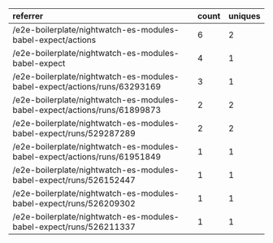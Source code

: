 | referrer                                                                  | count | uniques |
| :------------------------------------------------------------------------ | :---- | :------ |
| /e2e-boilerplate/nightwatch-es-modules-babel-expect/actions               | 6     | 2       |
| /e2e-boilerplate/nightwatch-es-modules-babel-expect                       | 4     | 1       |
| /e2e-boilerplate/nightwatch-es-modules-babel-expect/actions/runs/63293169 | 3     | 1       |
| /e2e-boilerplate/nightwatch-es-modules-babel-expect/actions/runs/61899873 | 2     | 2       |
| /e2e-boilerplate/nightwatch-es-modules-babel-expect/runs/529287289        | 2     | 2       |
| /e2e-boilerplate/nightwatch-es-modules-babel-expect/actions/runs/61951849 | 1     | 1       |
| /e2e-boilerplate/nightwatch-es-modules-babel-expect/runs/526152447        | 1     | 1       |
| /e2e-boilerplate/nightwatch-es-modules-babel-expect/runs/526209302        | 1     | 1       |
| /e2e-boilerplate/nightwatch-es-modules-babel-expect/runs/526211337        | 1     | 1       |